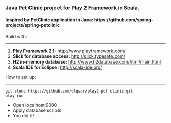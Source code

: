 <h3>Java Pet Clinic project for Play 2 Framework in Scala.</h3>

<h4>Inspired by PetClinic application in Java: https://github.com/spring-projects/spring-petclinic</h4>

<p>Build with:</p>
<hr/>

1. <b>Play Framework 2.1:</b> http://www.playframework.com/
2. <b>Slick for database access:</b> http://slick.typesafe.com/
3. <b>H2 in-memory database:</b> http://www.h2database.com/html/main.html
4. <b>Scala IDE for Eclipse:</b> http://scala-ide.org/

<p>How to set up:</p>
<hr/>

<pre><code>git clone https://github.com/elqsar/play2-pet-clinic.git
play run
</code></pre>
<ul>
<li>Open localhost:9000</li>
<li>Apply database scripts</li>
<li>You did it!</li>
</ul>


